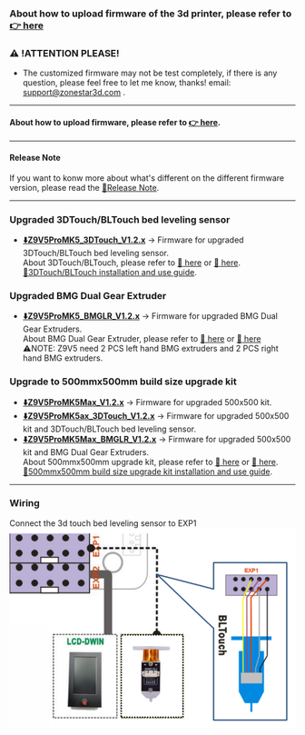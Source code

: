 ### About how to upload firmware of the 3d printer, please refer to [:point_right: here](https://github.com/ZONESTAR3D/Firmware/tree/master/Z9/Z9V5/bin#how-to-upload-firmware-to-z9v5pro)

### :warning: !ATTENTION PLEASE!
- The customized firmware may not be test completely, if there is any question, please feel free to let me know, thanks! email: support@zonestar3d.com .

-----
#### About how to upload firmware, please refer to [:point_right: here][Upload_Guide].

-----
#### Release Note
If you want to konw more about what's different on the different firmware version, please read the [:book:Release Note](https://github.com/ZONESTAR3D/Firmware/tree/master/Z9/Z9V5/bin/Z9V5Pro-MK5/beta).

-----
### Upgraded 3DTouch/BLTouch bed leveling sensor
- **[:arrow_down:Z9V5ProMK5_3DTouch_V1.2.x](./Z9V5ProMK5_3DTouch_V1_2.zip)** -> Firmware for upgraded 3DTouch/BLTouch bed leveling sensor.     
About 3DTouch/BLTouch, please refer to [:gift: here][3DTouch_ALI] or [:gift: here][3DTouch_SPY].    
[:book:3DTouch/BLTouch installation and use guide][3DTouch_Guide].       

### Upgraded BMG Dual Gear Extruder
- **[:arrow_down:Z9V5ProMK5_BMGLR_V1.2.x](./Z9V5ProMK5_BMGLR_V1_2.zip)** -> Firmware for upgraded BMG Dual Gear Extruders.          
About BMG Dual Gear Extruder, please refer to [:gift: here][BMG_ALI] or [:gift: here][BMG_SPY]   
:warning:NOTE: Z9V5 need 2 PCS left hand BMG extruders and 2 PCS right hand BMG extruders.

### Upgrade to 500mmx500mm build size upgrade kit
- **[:arrow_down:Z9V5ProMK5Max_V1.2.x](./Z9V5ProMK5Max_V1_2.zip)** -> Firmware for upgraded 500x500 kit.          
- **[:arrow_down:Z9V5ProMK5ax_3DTouch_V1.2.x](./Z9V5ProMK5Max_3DTouch_V1_2.zip)** -> Firmware for upgraded 500x500 kit and 3DTouch/BLTouch bed leveling sensor.          
- **[:arrow_down:Z9V5ProMK5Max_BMGLR_V1.2.x](./Z9V5ProMK5Max_BMGLR_V1_2.zip)** -> Firmware for upgraded 500x500 kit and BMG Dual Gear Extruders.           
About 500mmx500mm upgrade kit, please refer to [:gift: here][UK_9V5_500_SPY] or [:gift: here][UK_9V5_500_ALI].     
[:book:500mmx500mm build size upgrade kit installation and use guide][500x500Kit_Guide].     

-----
### Wiring
Connect the 3d touch bed leveling sensor to EXP1  
![](Wiring_3DTouch.png)


[3DTouch_ALI]: https://www.aliexpress.com/item/1005001464420529.html
[3DTouch_SPY]: https://www.zonestar3dshop.com/products/3d-touch-bltouch-bed-auto-leveling-sensor-for-3d-printers
[BMG_ALI]: https://www.aliexpress.com/item/1005003473360998.html
[BMG_SPY]: https://www.zonestar3dshop.com/products/zonestar-dual-gear-extruder-dual-drive-extruder-upgrade-bowden-extruder-1-75mm-filament-3d-printer-parts
[UK_9V5_500_ALI]: https://www.aliexpress.com/item/1005005625336328.html
[UK_9V5_500_SPY]: https://www.zonestar3dshop.com/products/zonestar-z9v5-500x500mm-large-printing-size-upgrade-kit-parts
[3DTouch_Guide]: https://github.com/ZONESTAR3D/Upgrade-kit-guide/tree/main/Bed_Leveling_Sensor/3DTouch
[500x500Kit_Guide]: https://github.com/ZONESTAR3D/Upgrade-kit-guide/tree/main/Z9V5_500x500
[Upload_Guide]: https://github.com/ZONESTAR3D/Firmware/tree/master/Z9/Z9V5/bin#how-to-upload-firmware-to-z9v5pro
